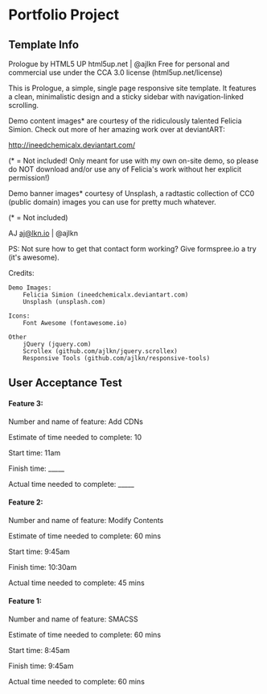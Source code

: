 # Portfolio Project

## Template Info

Prologue by HTML5 UP
html5up.net | @ajlkn
Free for personal and commercial use under the CCA 3.0 license (html5up.net/license)


This is Prologue, a simple, single page responsive site template. It features a
clean, minimalistic design and a sticky sidebar with navigation-linked scrolling.

Demo content images* are courtesy of the ridiculously talented Felicia Simion. Check out
more of her amazing work over at deviantART:

http://ineedchemicalx.deviantart.com/

(* = Not included! Only meant for use with my own on-site demo, so please do NOT download
and/or use any of Felicia's work without her explicit permission!)

Demo banner images* courtesy of Unsplash, a radtastic collection of CC0 (public domain)
images you can use for pretty much whatever.

(* = Not included)

AJ
aj@lkn.io | @ajlkn

PS: Not sure how to get that contact form working? Give formspree.io a try (it's awesome).


Credits:

	Demo Images:
		Felicia Simion (ineedchemicalx.deviantart.com)
		Unsplash (unsplash.com)

	Icons:
		Font Awesome (fontawesome.io)

	Other
		jQuery (jquery.com)
		Scrollex (github.com/ajlkn/jquery.scrollex)
		Responsive Tools (github.com/ajlkn/responsive-tools)

## User Acceptance Test

#### Feature 3:
Number and name of feature: Add CDNs

Estimate of time needed to complete: 10

Start time: 11am

Finish time: _____

Actual time needed to complete: _____

#### Feature 2:
Number and name of feature: Modify Contents

Estimate of time needed to complete: 60 mins

Start time: 9:45am

Finish time: 10:30am

Actual time needed to complete: 45 mins

#### Feature 1:
Number and name of feature: SMACSS

Estimate of time needed to complete: 60 mins

Start time: 8:45am

Finish time: 9:45am

Actual time needed to complete: 60 mins
